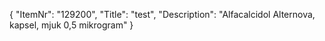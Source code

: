 {
  "ItemNr": "129200",
  "Title": "test",
  "Description": "Alfacalcidol Alternova, kapsel, mjuk 0,5 mikrogram"
}